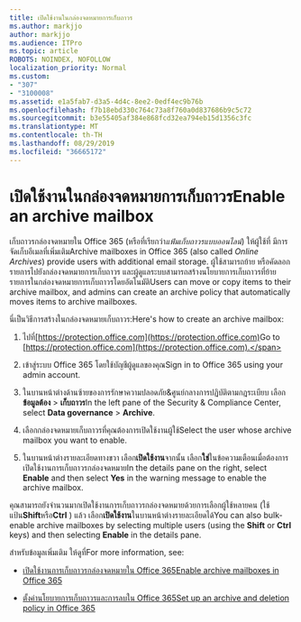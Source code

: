 ```yaml
---
title: เปิดใช้งานในกล่องจดหมายการเก็บถาวร
ms.author: markjjo
author: markjjo
ms.audience: ITPro
ms.topic: article
ROBOTS: NOINDEX, NOFOLLOW
localization_priority: Normal
ms.custom:
- "307"
- "3100008"
ms.assetid: e1a5fab7-d3a5-4d4c-8ee2-0edf4ec9b76b
ms.openlocfilehash: f7b18ebd330c764c73a8f760a0d837686b9c5c72
ms.sourcegitcommit: b3e55405af384e868fcd32ea794eb15d1356c3fc
ms.translationtype: MT
ms.contentlocale: th-TH
ms.lasthandoff: 08/29/2019
ms.locfileid: "36665172"
---
```

# <a name="enable-an-archive-mailbox"></a><span data-ttu-id="9eabe-102">เปิดใช้งานในกล่องจดหมายการเก็บถาวร</span><span class="sxs-lookup"><span data-stu-id="9eabe-102">Enable an archive mailbox</span></span>

<span data-ttu-id="9eabe-103">เก็บถาวรกล่องจดหมายใน Office 365 (หรือที่เรียกว่า*แฟ้มเก็บถาวรแบบออนไลน์*) ให้ผู้ใช้ที่ มีการจัดเก็บอีเมลที่เพิ่มเติม</span><span class="sxs-lookup"><span data-stu-id="9eabe-103">Archive mailboxes in Office 365 (also called  *Online Archives*) provide users with additional email storage.</span></span> <span data-ttu-id="9eabe-104">ผู้ใช้สามารถย้าย หรือคัดลอกรายการไปยังกล่องจดหมายการเก็บถาวร และผู้ดูแลระบบสามารถสร้างนโยบายการเก็บถาวรที่ย้ายรายการในกล่องจดหมายการเก็บถาวรโดยอัตโนมัติ</span><span class="sxs-lookup"><span data-stu-id="9eabe-104">Users can move or copy items to their archive mailbox, and admins can create an archive policy that automatically moves items to archive mailboxes.</span></span>
  
<span data-ttu-id="9eabe-105">นี่เป็นวิธีการสร้างในกล่องจดหมายเก็บถาวร:</span><span class="sxs-lookup"><span data-stu-id="9eabe-105">Here's how to create an archive mailbox:</span></span>
  
1. <span data-ttu-id="9eabe-106">ไปที่[https://protection.office.com](https://protection.office.com)</span><span class="sxs-lookup"><span data-stu-id="9eabe-106">Go to [https://protection.office.com](https://protection.office.com).</span></span>

2. <span data-ttu-id="9eabe-107">เข้าสู่ระบบ Office 365 โดยใช้บัญชีผู้ดูแลของคุณ</span><span class="sxs-lookup"><span data-stu-id="9eabe-107">Sign in to Office 365 using your admin account.</span></span>

3. <span data-ttu-id="9eabe-108">ในบานหน้าต่างด้านซ้ายของการรักษาความปลอดภัย&amp;ศูนย์กลางการปฏิบัติตามกฎระเบียบ เลือก**ข้อมูลต้อง** \> **เก็บถาวร**</span><span class="sxs-lookup"><span data-stu-id="9eabe-108">In the left pane of the Security &amp; Compliance Center, select **Data governance** \> **Archive**.</span></span>

4. <span data-ttu-id="9eabe-109">เลือกกล่องจดหมายเก็บถาวรที่คุณต้องการเปิดใช้งานผู้ใช้</span><span class="sxs-lookup"><span data-stu-id="9eabe-109">Select the user whose archive mailbox you want to enable.</span></span>

5. <span data-ttu-id="9eabe-110">ในบานหน้าต่างรายละเอียดทางขวา เลือก**เปิดใช้งาน**จากนั้น เลือก**ใช่**ในข้อความเตือนเมื่อต้องการเปิดใช้งานการเก็บถาวรกล่องจดหมาย</span><span class="sxs-lookup"><span data-stu-id="9eabe-110">In the details pane on the right, select **Enable** and then select **Yes** in the warning message to enable the archive mailbox.</span></span>

<span data-ttu-id="9eabe-111">คุณสามารถยังจำนวนมากเปิดใช้งานการเก็บถาวรกล่องจดหมายด้วยการเลือกผู้ใช้หลายคน (ใช้แป้น**Shift**หรือ**Ctrl** ) แล้ว เลือก**เปิดใช้งาน**ในบานหน้าต่างรายละเอียดได้</span><span class="sxs-lookup"><span data-stu-id="9eabe-111">You can also bulk-enable archive mailboxes by selecting multiple users (using the **Shift** or **Ctrl** keys) and then selecting **Enable** in the details pane.</span></span>
  
<span data-ttu-id="9eabe-112">สำหรับข้อมูลเพิ่มเติม ให้ดูที่</span><span class="sxs-lookup"><span data-stu-id="9eabe-112">For more information, see:</span></span>
  
- [<span data-ttu-id="9eabe-113">เปิดใช้งานการเก็บถาวรกล่องจดหมายใน Office 365</span><span class="sxs-lookup"><span data-stu-id="9eabe-113">Enable archive mailboxes in Office 365</span></span>](https://support.office.com/article/enable-archive-mailboxes-in-the-office-365-security-compliance-center-268a109e-7843-405b-bb3d-b9393b2342ce)

- [<span data-ttu-id="9eabe-114">ตั้งค่านโยบายการเก็บถาวรและการลบใน Office 365</span><span class="sxs-lookup"><span data-stu-id="9eabe-114">Set up an archive and deletion policy in Office 365</span></span>](https://support.office.com/article/Set-up-an-archive-and-deletion-policy-for-mailboxes-in-your-Office-365-organization-ec3587e4-7b4a-40fb-8fb8-8aa05aeae2ce)
